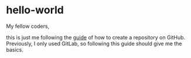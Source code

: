 # hello-world

My fellow coders,

this is just me following the [guide](https://guides.github.com/activities/hello-world/) of how to create a repository on GitHub. Previously, I only used GitLab, so following this guide should give me the basics.
